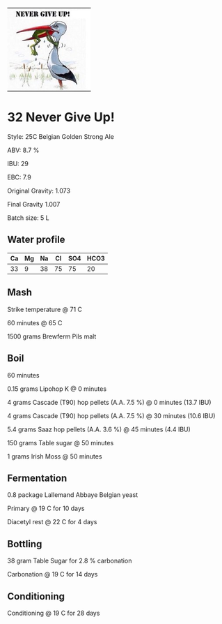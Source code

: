 ![logo](./32_Never_Give_Up.jpeg)

# 32 Never Give Up!

Style: 25C Belgian Golden Strong Ale

ABV: 8.7 %

IBU: 29

EBC: 7.9

Original Gravity: 1.073

Final Gravity 1.007

Batch size: 5 L

## Water profile

| Ca | Mg | Na | Cl | SO4 | HCO3 |
|----|----|----|----|-----|------|
| 33 | 9  | 38 | 75 | 75  | 20   |

## Mash

Strike temperature @ 71 C

60 minutes @ 65 C

1500 grams Brewferm Pils malt

## Boil

60 minutes

0.15 grams Lipohop K @ 0 minutes

4 grams Cascade (T90) hop pellets (A.A. 7.5 %) @ 0 minutes (13.7 IBU)

4 grams Cascade (T90) hop pellets (A.A. 7.5 %) @ 30 minutes (10.6 IBU)

5.4 grams Saaz hop pellets (A.A. 3.6 %) @ 45 minutes (4.4 IBU)

150 grams Table sugar @ 50 minutes

1 grams Irish Moss @ 50 minutes

## Fermentation

0.8 package Lallemand Abbaye Belgian yeast

Primary @ 19 C for 10 days

Diacetyl rest @ 22 C for 4 days

## Bottling

38 gram Table Sugar for 2.8 % carbonation

Carbonation @ 19 C for 14 days

## Conditioning

Conditioning @ 19 C for 28 days
